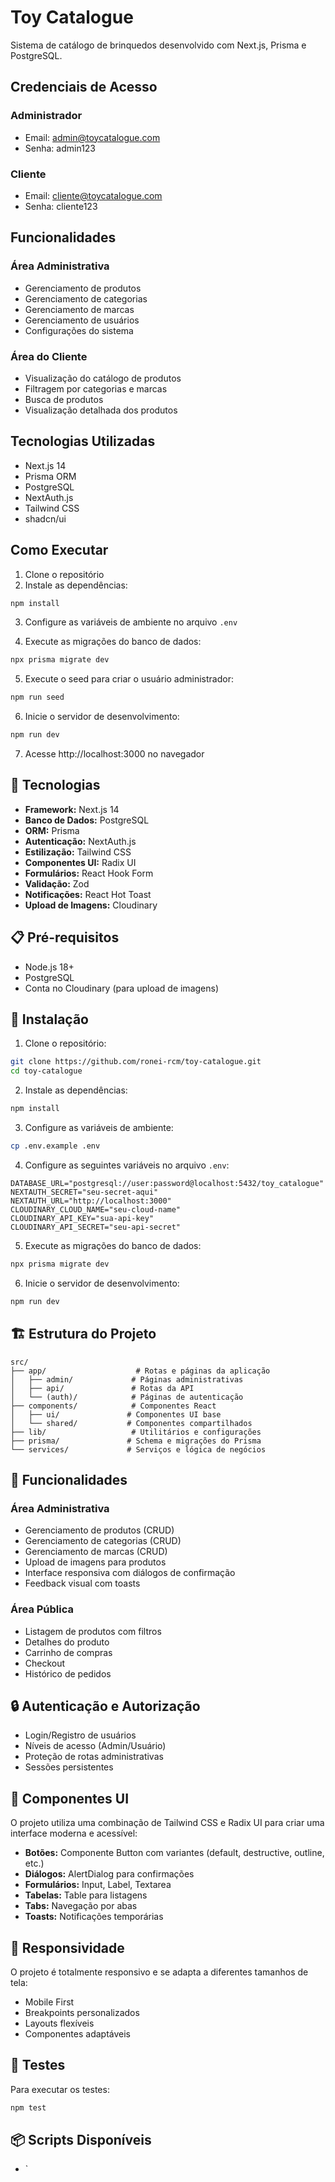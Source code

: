 # Toy Catalogue

Sistema de catálogo de brinquedos desenvolvido com Next.js, Prisma e PostgreSQL.

## Credenciais de Acesso

### Administrador
- Email: admin@toycatalogue.com
- Senha: admin123

### Cliente
- Email: cliente@toycatalogue.com
- Senha: cliente123

## Funcionalidades

### Área Administrativa
- Gerenciamento de produtos
- Gerenciamento de categorias
- Gerenciamento de marcas
- Gerenciamento de usuários
- Configurações do sistema

### Área do Cliente
- Visualização do catálogo de produtos
- Filtragem por categorias e marcas
- Busca de produtos
- Visualização detalhada dos produtos

## Tecnologias Utilizadas

- Next.js 14
- Prisma ORM
- PostgreSQL
- NextAuth.js
- Tailwind CSS
- shadcn/ui

## Como Executar

1. Clone o repositório
2. Instale as dependências:
```bash
npm install
```

3. Configure as variáveis de ambiente no arquivo `.env`

4. Execute as migrações do banco de dados:
```bash
npx prisma migrate dev
```

5. Execute o seed para criar o usuário administrador:
```bash
npm run seed
```

6. Inicie o servidor de desenvolvimento:
```bash
npm run dev
```

7. Acesse http://localhost:3000 no navegador

## 🚀 Tecnologias

- **Framework:** Next.js 14
- **Banco de Dados:** PostgreSQL
- **ORM:** Prisma
- **Autenticação:** NextAuth.js
- **Estilização:** Tailwind CSS
- **Componentes UI:** Radix UI
- **Formulários:** React Hook Form
- **Validação:** Zod
- **Notificações:** React Hot Toast
- **Upload de Imagens:** Cloudinary

## 📋 Pré-requisitos

- Node.js 18+
- PostgreSQL
- Conta no Cloudinary (para upload de imagens)

## 🔧 Instalação

1. Clone o repositório:
```bash
git clone https://github.com/ronei-rcm/toy-catalogue.git
cd toy-catalogue
```

2. Instale as dependências:
```bash
npm install
```

3. Configure as variáveis de ambiente:
```bash
cp .env.example .env
```

4. Configure as seguintes variáveis no arquivo `.env`:
```env
DATABASE_URL="postgresql://user:password@localhost:5432/toy_catalogue"
NEXTAUTH_SECRET="seu-secret-aqui"
NEXTAUTH_URL="http://localhost:3000"
CLOUDINARY_CLOUD_NAME="seu-cloud-name"
CLOUDINARY_API_KEY="sua-api-key"
CLOUDINARY_API_SECRET="seu-api-secret"
```

5. Execute as migrações do banco de dados:
```bash
npx prisma migrate dev
```

6. Inicie o servidor de desenvolvimento:
```bash
npm run dev
```

## 🏗️ Estrutura do Projeto

```
src/
├── app/                    # Rotas e páginas da aplicação
│   ├── admin/             # Páginas administrativas
│   ├── api/               # Rotas da API
│   └── (auth)/            # Páginas de autenticação
├── components/            # Componentes React
│   ├── ui/               # Componentes UI base
│   └── shared/           # Componentes compartilhados
├── lib/                   # Utilitários e configurações
├── prisma/               # Schema e migrações do Prisma
└── services/             # Serviços e lógica de negócios
```

## 🎯 Funcionalidades

### Área Administrativa
- Gerenciamento de produtos (CRUD)
- Gerenciamento de categorias (CRUD)
- Gerenciamento de marcas (CRUD)
- Upload de imagens para produtos
- Interface responsiva com diálogos de confirmação
- Feedback visual com toasts

### Área Pública
- Listagem de produtos com filtros
- Detalhes do produto
- Carrinho de compras
- Checkout
- Histórico de pedidos

## 🔒 Autenticação e Autorização

- Login/Registro de usuários
- Níveis de acesso (Admin/Usuário)
- Proteção de rotas administrativas
- Sessões persistentes

## 🎨 Componentes UI

O projeto utiliza uma combinação de Tailwind CSS e Radix UI para criar uma interface moderna e acessível:

- **Botões:** Componente Button com variantes (default, destructive, outline, etc.)
- **Diálogos:** AlertDialog para confirmações
- **Formulários:** Input, Label, Textarea
- **Tabelas:** Table para listagens
- **Tabs:** Navegação por abas
- **Toasts:** Notificações temporárias

## 📱 Responsividade

O projeto é totalmente responsivo e se adapta a diferentes tamanhos de tela:
- Mobile First
- Breakpoints personalizados
- Layouts flexíveis
- Componentes adaptáveis

## 🧪 Testes

Para executar os testes:
```bash
npm test
```

## 📦 Scripts Disponíveis

- `
